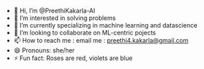 - 👋 Hi, I’m @PreethiKakarla-AI
- 👀 I’m interested in solving problems
- 🌱 I’m currently specializing in machine learning and datascience
- 💞️ I’m looking to collaborate on ML-centric pojects
- 📫 How to reach me : email me : preethi4.kakarla@gmail.com
- 😄 Pronouns: she/her
- ⚡ Fun fact: Roses are red, violets are blue

<!---
PreethiKakarla-AI/PreethiKakarla-AI is a ✨ special ✨ repository because its `README.md` (this file) appears on your GitHub profile.
You can click the Preview link to take a look at your changes.
--->
